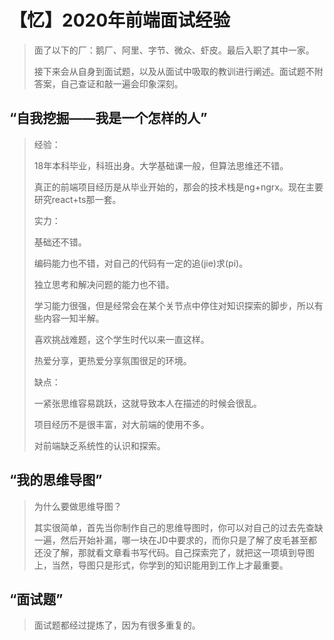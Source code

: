 # 【忆】2020年前端面试经验

> 面了以下的厂：鹅厂、阿里、字节、微众、虾皮。最后入职了其中一家。
>
> 接下来会从自身到面试题，以及从面试中吸取的教训进行阐述。面试题不附答案，自己查证和敲一遍会印象深刻。

## “自我挖掘——我是一个怎样的人”

> 经验：
>
> 18年本科毕业，科班出身。大学基础课一般，但算法思维还不错。
>
> 真正的前端项目经历是从毕业开始的，那会的技术栈是ng+ngrx。现在主要研究react+ts那一套。
>
> 实力：
>
> 基础还不错。
>
> 编码能力也不错，对自己的代码有一定的追(jie)求(pi)。
>
> 独立思考和解决问题的能力也不错。
>
> 学习能力很强，但是经常会在某个关节点中停住对知识探索的脚步，所以有些内容一知半解。
>
> 喜欢挑战难题，这个学生时代以来一直这样。
>
> 热爱分享，更热爱分享氛围很足的环境。
>
> 缺点：
>
> 一紧张思维容易跳跃，这就导致本人在描述的时候会很乱。
>
> 项目经历不是很丰富，对大前端的使用不多。
>
> 对前端缺乏系统性的认识和探索。

## “我的思维导图”

> 为什么要做思维导图？
>
> 其实很简单，首先当你制作自己的思维导图时，你可以对自己的过去先查缺一遍，然后开始补漏，哪一块在JD中要求的，而你只是了解了皮毛甚至都还没了解，那就看文章看书写代码。自己探索完了，就把这一项填到导图上，当然，导图只是形式，你学到的知识能用到工作上才最重要。

## “面试题”

> 面试题都经过提炼了，因为有很多重复的。
